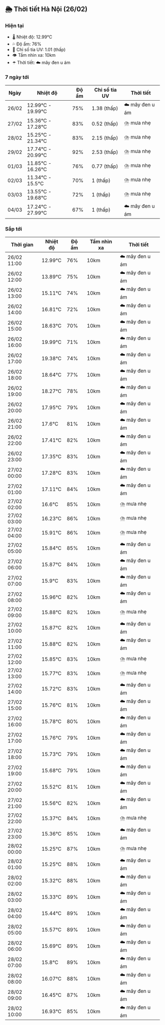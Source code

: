 ## 🌦️ Thời tiết Hà Nội (26/02)

### Hiện tại

- 🌡️ Nhiệt độ: 12.99℃
- 💦 Độ ẩm: 76%
- 🌟 Chỉ số tia UV: 1.01 (thấp)
- 👁️ Tầm nhìn xa: 10km
- ☂️ Thời tiết: ☁️ mây đen u ám

### 7 ngày tới

| Ngày | Nhiệt độ | Độ ẩm | Chỉ số tia UV | Thời tiết |
| --- | --- | --- | --- | --- |
| 26/02 | 12.99℃ - 19.99℃ | 75% | 1.38 (thấp) | ☁️ mây đen u ám |
| 27/02 | 15.36℃ - 17.28℃ | 83% | 0.52 (thấp) | ⛈️ mưa nhẹ |
| 28/02 | 15.25℃ - 21.34℃ | 83% | 2.15 (thấp) | ⛈️ mưa nhẹ |
| 29/02 | 17.74℃ - 20.99℃ | 92% | 2.53 (thấp) | ⛈️ mưa nhẹ |
| 01/03 | 11.85℃ - 16.26℃ | 76% | 0.77 (thấp) | ⛈️ mưa nhẹ |
| 02/03 | 11.34℃ - 15.5℃ | 70% | 1 (thấp) | ⛈️ mưa nhẹ |
| 03/03 | 13.55℃ - 19.68℃ | 72% | 1 (thấp) | ⛈️ mưa nhẹ |
| 04/03 | 17.24℃ - 27.99℃ | 67% | 1 (thấp) | ☁️ mây đen u ám |

### Sắp tới

| Thời gian | Nhiệt độ | Độ ẩm | Tầm nhìn xa | Thời tiết |
| --- | --- | --- | --- | --- |
| 26/02 11:00 | 12.99℃ | 76% | 10km | ☁️ mây đen u ám |
| 26/02 12:00 | 13.89℃ | 75% | 10km | ☁️ mây đen u ám |
| 26/02 13:00 | 15.11℃ | 74% | 10km | ☁️ mây đen u ám |
| 26/02 14:00 | 16.81℃ | 72% | 10km | ☁️ mây đen u ám |
| 26/02 15:00 | 18.63℃ | 70% | 10km | ☁️ mây đen u ám |
| 26/02 16:00 | 19.99℃ | 71% | 10km | ☁️ mây đen u ám |
| 26/02 17:00 | 19.38℃ | 74% | 10km | ☁️ mây đen u ám |
| 26/02 18:00 | 18.64℃ | 77% | 10km | ☁️ mây đen u ám |
| 26/02 19:00 | 18.27℃ | 78% | 10km | ☁️ mây đen u ám |
| 26/02 20:00 | 17.95℃ | 79% | 10km | ☁️ mây đen u ám |
| 26/02 21:00 | 17.6℃ | 81% | 10km | ☁️ mây đen u ám |
| 26/02 22:00 | 17.41℃ | 82% | 10km | ☁️ mây đen u ám |
| 26/02 23:00 | 17.35℃ | 83% | 10km | ☁️ mây đen u ám |
| 27/02 00:00 | 17.28℃ | 83% | 10km | ☁️ mây đen u ám |
| 27/02 01:00 | 17.11℃ | 84% | 10km | ☁️ mây đen u ám |
| 27/02 02:00 | 16.6℃ | 85% | 10km | ⛈️ mưa nhẹ |
| 27/02 03:00 | 16.23℃ | 86% | 10km | ⛈️ mưa nhẹ |
| 27/02 04:00 | 15.91℃ | 86% | 10km | ⛈️ mưa nhẹ |
| 27/02 05:00 | 15.84℃ | 85% | 10km | ☁️ mây đen u ám |
| 27/02 06:00 | 15.87℃ | 84% | 10km | ☁️ mây đen u ám |
| 27/02 07:00 | 15.9℃ | 83% | 10km | ☁️ mây đen u ám |
| 27/02 08:00 | 15.96℃ | 82% | 10km | ☁️ mây đen u ám |
| 27/02 09:00 | 15.88℃ | 82% | 10km | ⛈️ mưa nhẹ |
| 27/02 10:00 | 15.87℃ | 82% | 10km | ☁️ mây đen u ám |
| 27/02 11:00 | 15.88℃ | 82% | 10km | ☁️ mây đen u ám |
| 27/02 12:00 | 15.85℃ | 83% | 10km | ⛈️ mưa nhẹ |
| 27/02 13:00 | 15.77℃ | 83% | 10km | ⛈️ mưa nhẹ |
| 27/02 14:00 | 15.72℃ | 83% | 10km | ☁️ mây đen u ám |
| 27/02 15:00 | 15.76℃ | 81% | 10km | ☁️ mây đen u ám |
| 27/02 16:00 | 15.78℃ | 80% | 10km | ☁️ mây đen u ám |
| 27/02 17:00 | 15.76℃ | 79% | 10km | ☁️ mây đen u ám |
| 27/02 18:00 | 15.73℃ | 79% | 10km | ☁️ mây đen u ám |
| 27/02 19:00 | 15.68℃ | 79% | 10km | ☁️ mây đen u ám |
| 27/02 20:00 | 15.52℃ | 81% | 10km | ☁️ mây đen u ám |
| 27/02 21:00 | 15.56℃ | 82% | 10km | ☁️ mây đen u ám |
| 27/02 22:00 | 15.37℃ | 84% | 10km | ⛈️ mưa nhẹ |
| 27/02 23:00 | 15.36℃ | 85% | 10km | ☁️ mây đen u ám |
| 28/02 00:00 | 15.25℃ | 87% | 10km | ⛈️ mưa nhẹ |
| 28/02 01:00 | 15.25℃ | 88% | 10km | ☁️ mây đen u ám |
| 28/02 02:00 | 15.32℃ | 88% | 10km | ☁️ mây đen u ám |
| 28/02 03:00 | 15.33℃ | 89% | 10km | ☁️ mây đen u ám |
| 28/02 04:00 | 15.44℃ | 89% | 10km | ☁️ mây đen u ám |
| 28/02 05:00 | 15.57℃ | 89% | 10km | ☁️ mây đen u ám |
| 28/02 06:00 | 15.69℃ | 89% | 10km | ☁️ mây đen u ám |
| 28/02 07:00 | 15.8℃ | 89% | 10km | ☁️ mây đen u ám |
| 28/02 08:00 | 16.07℃ | 88% | 10km | ☁️ mây đen u ám |
| 28/02 09:00 | 16.45℃ | 87% | 10km | ☁️ mây đen u ám |
| 28/02 10:00 | 16.93℃ | 85% | 10km | ☁️ mây đen u ám |
